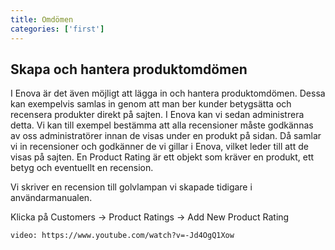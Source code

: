 ```yaml
---
title: Omdömen
categories: ['first']
---
```

## Skapa och hantera produktomdömen

I Enova är det även möjligt att lägga in och hantera produktomdömen. Dessa kan exempelvis samlas in genom att man ber kunder betygsätta och recensera produkter direkt på sajten. I Enova kan vi sedan administrera detta. Vi kan till exempel bestämma att alla recensioner måste godkännas av oss administratörer innan de visas under en produkt på sidan. Då samlar vi in recensioner och godkänner de vi gillar i Enova, vilket leder till att de visas på sajten. En Product Rating är ett objekt som kräver en produkt, ett betyg och eventuellt en recension. 

Vi skriver en recension till golvlampan vi skapade tidigare i användarmanualen.

Klicka på Customers -> Product Ratings -> Add New Product Rating

`video: https://www.youtube.com/watch?v=-Jd4OgQ1Xow`
